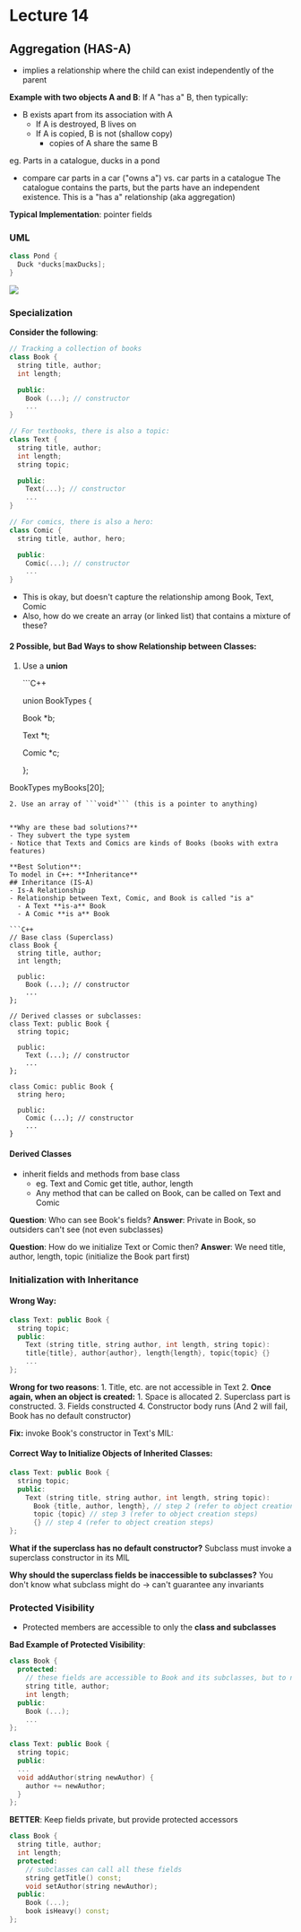 # Lecture 14

## Aggregation \(HAS-A\)

* implies a relationship where the child can exist independently of the parent

**Example with two objects A and B**: If A "has a" B, then typically:

* B exists apart from its association with A
  * If A is destroyed, B lives on
  * If A is copied, B is not \(shallow copy\)
    * copies of A share the same B

eg. Parts in a catalogue, ducks in a pond

* compare car parts in a car \("owns a"\) vs. car parts in a catalogue The catalogue contains the parts, but the parts have an independent existence. This is a "has a" relationship \(aka aggregation\)

**Typical Implementation**: pointer fields

### UML

```cpp
class Pond { 
  Duck *ducks[maxDucks]; 
}
```

![](https://github.com/lauradang/wiki/tree/02eb402295150315a637b01bda9543b0bd4c7d13/Users/lauradang/Desktop/CS246/UMLs/aggregation.jpg)

### Specialization

**Consider the following**:

```cpp
// Tracking a collection of books
class Book {
  string title, author;
  int length;

  public: 
    Book (...); // constructor
    ...
}

// For textbooks, there is also a topic:
class Text {
  string title, author;
  int length;
  string topic;

  public:
    Text(...); // constructor
    ...
}

// For comics, there is also a hero:
class Comic {
  string title, author, hero;

  public:
    Comic(...); // constructor
    ...
}
```

* This is okay, but doesn't capture the relationship among Book, Text, Comic
* Also, how do we create an array \(or linked list\) that contains a mixture of these?

#### 2 Possible, but Bad Ways to show Relationship between Classes:

1. Use a **union**

   \`\`\`C++

   union BookTypes {

   Book \*b; 

   Text \*t; 

   Comic \*c;

   };

BookTypes myBooks\[20\];

```text
2. Use an array of ```void*``` (this is a pointer to anything)


**Why are these bad solutions?**
- They subvert the type system
- Notice that Texts and Comics are kinds of Books (books with extra features)

**Best Solution**:
To model in C++: **Inheritance**
## Inheritance (IS-A)
- Is-A Relationship 
- Relationship between Text, Comic, and Book is called "is a"
  - A Text **is-a** Book 
  - A Comic **is a** Book

```C++
// Base class (Superclass)
class Book {
  string title, author;
  int length;

  public:
    Book (...); // constructor
    ...
};

// Derived classes or subclasses:
class Text: public Book {
  string topic;

  public:
    Text (...); // constructor
    ...
};

class Comic: public Book {
  string hero;

  public:
    Comic (...); // constructor
    ...
}
```

#### Derived Classes

* inherit fields and methods from base class
  * eg. Text and Comic get title, author, length
  * Any method that can be called on Book, can be called on Text and Comic

**Question**: Who can see Book's fields? **Answer**: Private in Book, so outsiders can't see \(not even subclasses\)

**Question**: How do we initialize Text or Comic then? **Answer**: We need title, author, length, topic \(initialize the Book part first\)

### Initialization with Inheritance

#### Wrong Way:

```cpp
class Text: public Book {
  string topic;
  public:
    Text (string title, string author, int length, string topic): 
    title{title}, author{author}, length{length}, topic{topic} {}
    ...
};
```

**Wrong for two reasons**: 1. Title, etc. are not accessible in Text 2. **Once again, when an object is created:** 1. Space is allocated 2. Superclass part is constructed. 3. Fields constructed 4. Constructor body runs \(And 2 will fail, Book has no default constructor\)

**Fix:** invoke Book's constructor in Text's MIL:

#### Correct Way to Initialize Objects of Inherited Classes:

```cpp
class Text: public Book {
  string topic;
  public:
    Text (string title, string author, int length, string topic):
      Book {title, author, length}, // step 2 (refer to object creation steps)
      topic {topic} // step 3 (refer to object creation steps)
      {} // step 4 (refer to object creation steps)
};
```

**What if the superclass has no default constructor?** Subclass must invoke a superclass constructor in its MIL

**Why should the superclass fields be inaccessible to subclasses?** You don't know what subclass might do -&gt; can't guarantee any invariants

### Protected Visibility

* Protected members are accessible to only the **class and subclasses**

**Bad Example of Protected Visibility**:

```cpp
class Book {
  protected:
    // these fields are accessible to Book and its subclasses, but to no one else
    string title, author;
    int length;
  public:
    Book (...);
    ...
};

class Text: public Book {
  string topic;
  public:
  ...
  void addAuthor(string newAuthor) {
    author += newAuthor;
  }
};
```

**BETTER**: Keep fields private, but provide protected accessors

```cpp
class Book {
  string title, author;
  int length;
  protected:
    // subclasses can call all these fields
    string getTitle() const;
    void setAuthor(string newAuthor);
  public:
    Book (...);
    book isHeavy() const;
};
```

